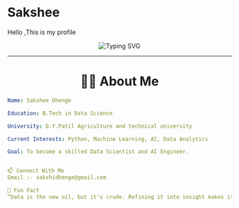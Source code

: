 # Sakshee
Hello ,This is my profile
<!-- Banner -->
<p align="center">
  <img src="https://readme-typing-svg.herokuapp.com?font=Fira+Code&size=28&duration=3000&pause=1000&color=00F700&center=true&vCenter=true&width=800&lines=Hi+there!+👋;I'm+a+Data+Science+internler;Python+%7C+Machine+Learning+%7C+AI+Enthusiast" alt="Typing SVG" />
</p>

---

<h1 align="center">👨‍💻 About Me</h1>

```yaml
Name: Sakshee Dhenge

Education: B.Tech in Data Science

University: D.Y.Patil Agriculture and technical university

Current Interests: Python, Machine Learning, AI, Data Analytics

Goal: To become a skilled Data Scientist and AI Engineer.


📫 Connect With Me
Gmail :- sakshidhenge@gmail.com

🌟 Fun Fact
“Data is the new oil, but it's crude. Refining it into insight makes it powerful.” 🚀
